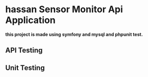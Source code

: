 # hassan Sensor Monitor Api Application

**this project is made using symfony and mysql and phpunit test.**

## API Testing

## Unit Testing



